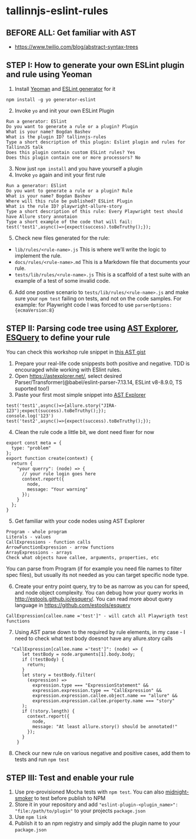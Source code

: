 # tallinnjs-eslint-rules
## BEFORE ALL: Get familiar with AST
- https://www.twilio.com/blog/abstract-syntax-trees
## STEP I: How to generate your own ESLint plugin and rule using Yeoman
1. Install [Yeoman](https://yeoman.io/) and [ESLint generator](https://www.npmjs.com/package/generator-eslint) for it
```
npm install -g yo generator-eslint
```
2. Invoke `yo` and init your own ESLint Plugin
```
Run a generator: ESlint
Do you want to generate a rule or a plugin? Plugin
What is your name? Bogdan Bashev
What is the plugin ID? tallinnjs-rules
Type a short description of this plugin: Eslint plugin and rules for TallinnJS talk
Does this plugin contain custom ESLint rules? Yes
Does this plugin contain one or more processors? No
```
3. Now just `npm install` and you have yourself a plugin
4. Invoke `yo` again and init your first rule
```
Run a generator: ESlint
Do you want to generate a rule or a plugin? Rule
What is your name? Bogdan Bashev
Where will this rule be published? ESLint Plugin
What is the rule ID? playwright-allure-story
Type a short description of this rule: Every Playwright test should have Allure story annotaion
Type a short example of the code that will fail: test('test1',async()=>{expect(success).toBeTruthy();});
```
5. Check new files generated for the rule:
 - `lib/rules/<rule-name>.js` This is where we’ll write the logic to implement the rule.
 - `docs/rules/<rule-name>.md` This is a Markdown file that documents your rule.
 - `tests/lib/rules/<rule-name>.js` This is a scaffold of a test suite with an example of a test of some invalid code.

6. Add one postive scenario to `tests/lib/rules/<rule-name>.js` and make sure your `npm test` failing on tests, and not on the code samples. For example: for Playwright code I was forced to use `parserOptions:{ecmaVersion:8}`

## STEP II: Parsing code tree using [AST Explorer](https://astexplorer.net/), [ESQuery](http://estools.github.io/esquery/) to define your rule 
You can check this workshop rule snippet in [this AST gist](https://astexplorer.net/#/gist/0bd46facc1de757fab892914d0fe2415/045d770c06ca520921cb0039ab078a8fa9b5a864)
1. Prepare your real-life code snippests both positive and negative. TDD is encouraged while working with ESlint rules.
2. Open https://astexplorer.net/, select desired Parser/Transformer(@babel/eslint-parser-7.13.14, ESLint v8-8.9.0, TS suported too!)
3. Paste your first most simple snippet into [AST Explorer](https://astexplorer.net/#/gist/0bd46facc1de757fab892914d0fe2415/045d770c06ca520921cb0039ab078a8fa9b5a864) 
```
test('test1',async()=>{allure.story("JIRA-123");expect(success).toBeTruthy();});
console.log('123')
test('test2',async()=>{expect(success).toBeTruthy();});
```
4. Clean the rule code a little bit, we dont need fixer for now
```
export const meta = {
  type: "problem"
};
export function create(context) {
  return {
    "your querry": (node) => {
      // your rule login goes here
      context.report({
        node,
        message: "Your warning"
      });
    }
  };
}
```
5. Get familiar with your code nodes using AST Explorer
```
Program - whole program
Literals - values
CallExpressions - function calls
ArrowFunctionExpression - arrow functions
ArrayExpressions - arrays
Check what objects have callee, arguments, properties, etc
```
You can parse from Program (if for example you need file names to filter spec files), but usually its not needed as you can target specific node type.

6. Create your entry point query, try to be as narrow as you can for speed, and node object complexity.
You can debug how your query works in http://estools.github.io/esquery/. You can read more about query language in https://github.com/estools/esquery
```
CallExpression[callee.name ='test']" - will catch all Playwrigth test functions
```
7. Using AST parse down to the required by rule elements, in my case - I need to check what test body doesnot have any allure.story calls
```
  "CallExpression[callee.name ='test']": (node) => {
      let testBody = node.arguments[1].body.body;
      if (!testBody) {
        return;
      }
      let story = testBody.filter(
        (expression) =>
          expression.type === "ExpressionStatement" &&
          expression.expression.type == "CallExpression" &&
          expression.expression.callee.object.name == "allure" &&
          expression.expression.callee.property.name === "story"
      );
      if (!story.length) {
        context.report({
          node,
          message: "At least allure.story() should be annotated!"
        });
      }
    }
```
8. Check our new rule on various negative and positive cases, add them to tests and run `npm test`

## STEP III: Test and enable your rule
1. Use pre-provisioned Mocha tests with `npm test`. You can also [midnight-smoker](https://www.npmjs.com/package/midnight-smoker) to test before publish to NPM
2. Store it in your repository and add `"eslint-plugin-<plugin_name>": "file:/path/to/plugin"` to your projects `package.json`
3. Use `npm link`
4. Publish it to an npm registry and simply add the plugin name to your `package.json`
